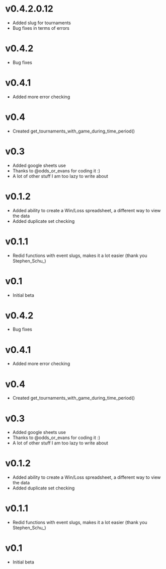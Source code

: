 # **v0.4.2.0.12**

- Added slug for tournaments
- Bug fixes in terms of errors

# **v0.4.2**

- Bug fixes

# **v0.4.1**

- Added more error checking

# **v0.4**

- Created get_tournaments_with_game_during_time_period()

# **v0.3**

- Added google sheets use
- Thanks to @odds_or_evans for coding it :)
- A lot of other stuff I am too lazy to write about

# **v0.1.2**

- Added ability to create a Win/Loss spreadsheet, a different way to view the data
- Added duplicate set checking

# **v0.1.1**

- Redid functions with event slugs, makes it a lot easier (thank you Stephen_Schu_)

# **v0.1**

- Initial beta

# **v0.4.2**

- Bug fixes

# **v0.4.1**

- Added more error checking

# **v0.4**

- Created get_tournaments_with_game_during_time_period()

# **v0.3**

- Added google sheets use
- Thanks to @odds_or_evans for coding it :)
- A lot of other stuff I am too lazy to write about

# **v0.1.2**

- Added ability to create a Win/Loss spreadsheet, a different way to view the data
- Added duplicate set checking

# **v0.1.1**

- Redid functions with event slugs, makes it a lot easier (thank you Stephen_Schu_)

# **v0.1**

- Initial beta
